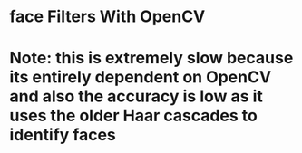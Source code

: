 # face Filters With OpenCV

# Note: this is extremely slow because its entirely dependent on OpenCV and also the accuracy is low as it uses the older Haar cascades to identify faces
